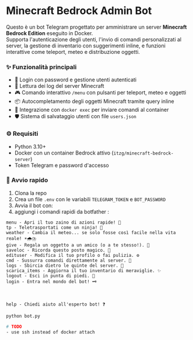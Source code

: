 # Minecraft Bedrock Admin Bot

Questo è un bot Telegram progettato per amministrare un server **Minecraft Bedrock Edition** eseguito in Docker.  
Supporta l'autenticazione degli utenti, l'invio di comandi personalizzati al server, la gestione di inventario con suggerimenti inline, e funzioni interattive come teleport, meteo e distribuzione oggetti.

### ✨ Funzionalità principali

- 🔐 Login con password e gestione utenti autenticati
- 🧾 Lettura dei log del server Minecraft
- 🎮 Comando interattivo `/menu` con pulsanti per teleport, meteo e oggetti
- 📦 Autocompletamento degli oggetti Minecraft tramite query inline
- 🐋 Integrazione con `docker exec` per inviare comandi al container
- 🛡️ Sistema di salvataggio utenti con file `users.json`

### ⚙️ Requisiti

- Python 3.10+
- Docker con un container Bedrock attivo (`itzg/minecraft-bedrock-server`)
- Token Telegram e password d'accesso

### 🚀 Avvio rapido

1. Clona la repo
2. Crea un file `.env` con le variabili `TELEGRAM_TOKEN` e `BOT_PASSWORD`
3. Avvia il bot con:
4. aggiungi i comandi rapidi da botfather :
```
menu - Apri il tuo zaino di azioni rapide! 🎒
tp - Teletrasportati come un ninja! 💨
weather - Cambia il meteo... se solo fosse così facile nella vita reale! ☀️🌧️⛈️
give - Regala un oggetto a un amico (o a te stesso!). 🎁
saveloc - Ricorda questo posto magico. 📍
edituser - Modifica il tuo profilo o fai pulizia. ⚙️
cmd - Sussurra comandi direttamente al server. 🤫
logs - Sbircia dietro le quinte del server. 👀
scarica_items - Aggiorna il tuo inventario di meraviglie. ✨
logout - Esci in punta di piedi. 👋
login - Entra nel mondo del bot! 🗝️



help - Chiedi aiuto all'esperto bot! ❓
```
```bash
python bot.py

# TODO
- use ssh instead of docker attach
